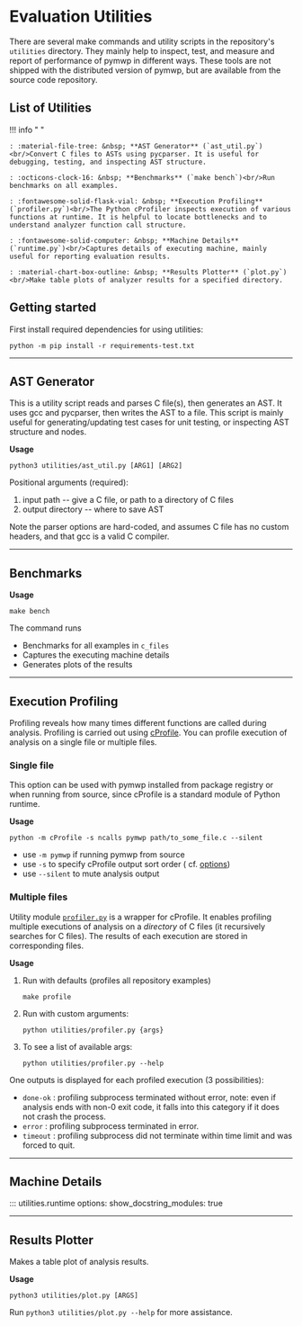 # Evaluation Utilities

There are several make commands and utility scripts in the repository's `utilities` directory. 
They mainly help to inspect, test, and measure and report of performance of pymwp in different ways. 
These tools are not shipped with the distributed version of pymwp, but are available from the source code repository.

## List of Utilities

!!! info " "

    : :material-file-tree: &nbsp; **AST Generator** (`ast_util.py`)<br/>Convert C files to ASTs using pycparser. It is useful for debugging, testing, and inspecting AST structure.
    
    : :octicons-clock-16: &nbsp; **Benchmarks** (`make bench`)<br/>Run benchmarks on all examples.

    : :fontawesome-solid-flask-vial: &nbsp; **Execution Profiling** (`profiler.py`)<br/>The Python cProfiler inspects execution of various functions at runtime. It is helpful to locate bottlenecks and to understand analyzer function call structure.  

    : :fontawesome-solid-computer: &nbsp; **Machine Details** (`runtime.py`)<br/>Captures details of executing machine, mainly useful for reporting evaluation results.

    : :material-chart-box-outline: &nbsp; **Results Plotter** (`plot.py`)<br/>Make table plots of analyzer results for a specified directory.

## Getting started

First install required dependencies for using utilities:

```
python -m pip install -r requirements-test.txt
```

---

## AST Generator

This is a utility script reads and parses C file(s), then generates an AST. It uses gcc and pycparser, then writes the
AST to a file. This script is mainly useful for generating/updating test cases for unit testing, or inspecting AST
structure and nodes.

**Usage**

```
python3 utilities/ast_util.py [ARG1] [ARG2]
```

Positional arguments (required):

1. input path -- give a C file, or path to a directory of C files
2. output directory -- where to save AST

Note the parser options are hard-coded, and assumes C file has no custom headers, and that gcc is a valid C compiler.

---

## Benchmarks

**Usage**

```
make bench
```

The command runs

- Benchmarks for all examples in `c_files`
- Captures the executing machine details
- Generates plots of the results

---

## Execution Profiling

Profiling reveals how many times different functions are called during analysis. Profiling is carried out using
[cProfile](https://docs.python.org/3/library/profile.html#module-cProfile). You can profile execution of analysis on a
single file or multiple files.

<h3>Single file</h3>

This option can be used with pymwp installed from package registry or when running from source,
since cProfile is a standard module of Python runtime.

**Usage**

```
python -m cProfile -s ncalls pymwp path/to_some_file.c --silent
```

- use `-m pymwp` if running pymwp from source
- use `-s` to specify cProfile output sort order (
  cf. [options](https://docs.python.org/3/library/profile.html#pstats.Stats.sort_stats))
- use `--silent` to mute analysis output

<h3>Multiple files</h3>

Utility module [`profiler.py`](https://github.com/statycc/pymwp/blob/main/utilities/profiler.py) is a wrapper for
cProfile. 
It enables profiling multiple executions of analysis on a _directory_ of C files (it recursively searches for C files).
The results of each execution are stored in corresponding files.

**Usage**

1. Run with defaults (profiles all repository examples)

    ```
    make profile
    ```

2. Run with custom arguments:

    ```
    python utilities/profiler.py {args}
    ```

3. To see a list of available args:

    ```
    python utilities/profiler.py --help
    ```

One outputs is displayed for each profiled execution (3 possibilities):

- `done-ok` : profiling subprocess terminated without error, note: even if analysis ends with non-0 exit code, it falls
  into this category if it does not crash the process.
- `error` : profiling subprocess terminated in error.
- `timeout` : profiling subprocess did not terminate within time limit and was forced to quit.

---

## Machine Details

::: utilities.runtime
    options:
      show_docstring_modules: true

---

## Results Plotter

Makes a table plot of analysis results.

**Usage**

```
python3 utilities/plot.py [ARGS]
```

Run `python3 utilities/plot.py --help` for more assistance.
